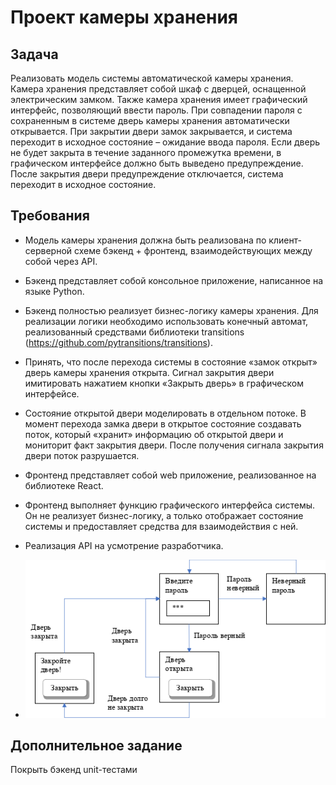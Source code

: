 # Проект камеры хранения

## Задача

Реализовать модель системы автоматической камеры хранения. Камера хранения представляет собой шкаф с дверцей, оснащенной электрическим замком. Также камера хранения имеет графический интерфейс, позволяющий ввести пароль. При совпадении пароля с сохраненным в системе дверь камеры хранения автоматически открывается. При закрытии двери замок закрывается, и система переходит в исходное состояние – ожидание ввода пароля. Если дверь не будет закрыта в течение заданного промежутка времени, в графическом интерфейсе должно быть выведено предупреждение. После закрытия двери предупреждение отключается, система переходит в исходное состояние.

## Требования

- Модель камеры хранения должна быть реализована по клиент-серверной схеме бэкенд + фронтенд, взаимодействующих между собой через API. 

- Бэкенд представляет собой консольное приложение, написанное на языке Python.

- Бэкенд полностью реализует бизнес-логику камеры хранения. Для реализации логики необходимо использовать конечный автомат, реализованный средствами библиотеки transitions (https://github.com/pytransitions/transitions).

- Принять, что после перехода системы в состояние «замок открыт» дверь камеры хранения открыта. Сигнал закрытия двери имитировать нажатием кнопки «Закрыть дверь» в графическом интерфейсе.

- Состояние открытой двери моделировать в отдельном потоке. В момент перехода замка двери в открытое состояние создавать поток, который «хранит» информацию об открытой двери и мониторит факт закрытия двери. После получения сигнала закрытия двери поток разрушается.

- Фронтенд представляет собой web приложение, реализованное на библиотеке React.

- Фронтенд выполняет функцию графического интерфейса системы. Он не реализует бизнес-логику, а только отображает состояние системы и предоставляет средства для взаимодействия с ней.

- Реализация API на усмотрение разработчика.

- ![scheme](scheme.png)

## Дополнительное задание

Покрыть бэкенд unit-тестами